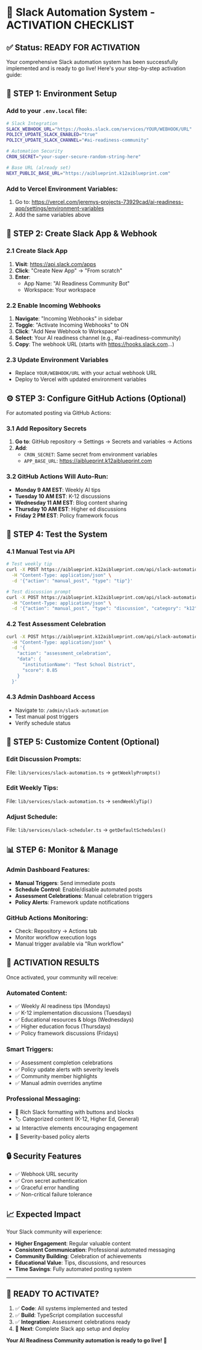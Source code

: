 # 🚀 Slack Automation System - ACTIVATION CHECKLIST

## ✅ Status: READY FOR ACTIVATION

Your comprehensive Slack automation system has been successfully implemented and is ready to go live! Here's your step-by-step activation guide:

## 🔧 STEP 1: Environment Setup

### Add to your `.env.local` file:
```bash
# Slack Integration
SLACK_WEBHOOK_URL="https://hooks.slack.com/services/YOUR/WEBHOOK/URL"
POLICY_UPDATE_SLACK_ENABLED="true"
POLICY_UPDATE_SLACK_CHANNEL="#ai-readiness-community"

# Automation Security
CRON_SECRET="your-super-secure-random-string-here"

# Base URL (already set)
NEXT_PUBLIC_BASE_URL="https://aiblueprint.k12aiblueprint.com"
```

### Add to Vercel Environment Variables:
1. Go to: https://vercel.com/jeremys-projects-73929cad/ai-readiness-app/settings/environment-variables
2. Add the same variables above

## 🤖 STEP 2: Create Slack App & Webhook

### 2.1 Create Slack App
1. **Visit**: https://api.slack.com/apps
2. **Click**: "Create New App" → "From scratch"
3. **Enter**:
   - App Name: "AI Readiness Community Bot"
   - Workspace: Your workspace

### 2.2 Enable Incoming Webhooks
1. **Navigate**: "Incoming Webhooks" in sidebar
2. **Toggle**: "Activate Incoming Webhooks" to ON
3. **Click**: "Add New Webhook to Workspace"
4. **Select**: Your AI readiness channel (e.g., #ai-readiness-community)
5. **Copy**: The webhook URL (starts with https://hooks.slack.com...)

### 2.3 Update Environment Variables
- Replace `YOUR/WEBHOOK/URL` with your actual webhook URL
- Deploy to Vercel with updated environment variables

## ⚙️ STEP 3: Configure GitHub Actions (Optional)

For automated posting via GitHub Actions:

### 3.1 Add Repository Secrets
1. **Go to**: GitHub repository → Settings → Secrets and variables → Actions
2. **Add**:
   - `CRON_SECRET`: Same secret from environment variables
   - `APP_BASE_URL`: https://aiblueprint.k12aiblueprint.com

### 3.2 GitHub Actions Will Auto-Run:
- **Monday 9 AM EST**: Weekly AI tips
- **Tuesday 10 AM EST**: K-12 discussions
- **Wednesday 11 AM EST**: Blog content sharing
- **Thursday 10 AM EST**: Higher ed discussions
- **Friday 2 PM EST**: Policy framework focus

## 🧪 STEP 4: Test the System

### 4.1 Manual Test via API
```bash
# Test weekly tip
curl -X POST https://aiblueprint.k12aiblueprint.com/api/slack-automation \
  -H "Content-Type: application/json" \
  -d '{"action": "manual_post", "type": "tip"}'

# Test discussion prompt
curl -X POST https://aiblueprint.k12aiblueprint.com/api/slack-automation \
  -H "Content-Type: application/json" \
  -d '{"action": "manual_post", "type": "discussion", "category": "k12"}'
```

### 4.2 Test Assessment Celebration
```bash
curl -X POST https://aiblueprint.k12aiblueprint.com/api/slack-automation \
  -H "Content-Type: application/json" \
  -d '{
    "action": "assessment_celebration",
    "data": {
      "institutionName": "Test School District",
      "score": 0.85
    }
  }'
```

### 4.3 Admin Dashboard Access
- Navigate to: `/admin/slack-automation`
- Test manual post triggers
- Verify schedule status

## 🎯 STEP 5: Customize Content (Optional)

### Edit Discussion Prompts:
File: `lib/services/slack-automation.ts` → `getWeeklyPrompts()`

### Edit Weekly Tips:
File: `lib/services/slack-automation.ts` → `sendWeeklyTip()`

### Adjust Schedule:
File: `lib/services/slack-scheduler.ts` → `getDefaultSchedules()`

## 📊 STEP 6: Monitor & Manage

### Admin Dashboard Features:
- **Manual Triggers**: Send immediate posts
- **Schedule Control**: Enable/disable automated posts
- **Assessment Celebrations**: Manual celebration triggers
- **Policy Alerts**: Framework update notifications

### GitHub Actions Monitoring:
- Check: Repository → Actions tab
- Monitor workflow execution logs
- Manual trigger available via "Run workflow"

## 🎉 ACTIVATION RESULTS

Once activated, your community will receive:

### **Automated Content**:
- ✅ Weekly AI readiness tips (Mondays)
- ✅ K-12 implementation discussions (Tuesdays)  
- ✅ Educational resources & blogs (Wednesdays)
- ✅ Higher education focus (Thursdays)
- ✅ Policy framework discussions (Fridays)

### **Smart Triggers**:
- ✅ Assessment completion celebrations
- ✅ Policy update alerts with severity levels
- ✅ Community member highlights
- ✅ Manual admin overrides anytime

### **Professional Messaging**:
- 🎨 Rich Slack formatting with buttons and blocks
- 🏷️ Categorized content (K-12, Higher Ed, General)
- 📊 Interactive elements encouraging engagement
- 🔔 Severity-based policy alerts

## 🔒 Security Features

- ✅ Webhook URL security
- ✅ Cron secret authentication
- ✅ Graceful error handling
- ✅ Non-critical failure tolerance

## 📈 Expected Impact

Your Slack community will experience:
- **Higher Engagement**: Regular valuable content
- **Consistent Communication**: Professional automated messaging
- **Community Building**: Celebration of achievements
- **Educational Value**: Tips, discussions, and resources
- **Time Savings**: Fully automated posting system

---

## 🚀 READY TO ACTIVATE?

1. ✅ **Code**: All systems implemented and tested
2. ✅ **Build**: TypeScript compilation successful
3. ✅ **Integration**: Assessment celebrations ready
4. 🔄 **Next**: Complete Slack app setup and deploy

**Your AI Readiness Community automation is ready to go live! 🎉**
